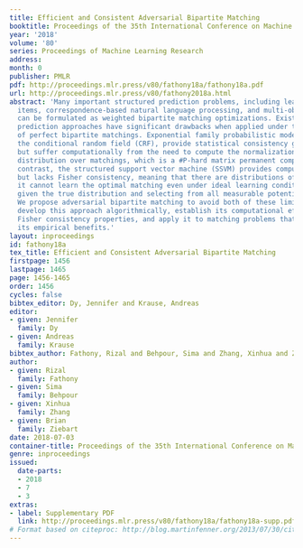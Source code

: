 ```yaml
---
title: Efficient and Consistent Adversarial Bipartite Matching
booktitle: Proceedings of the 35th International Conference on Machine Learning
year: '2018'
volume: '80'
series: Proceedings of Machine Learning Research
address: 
month: 0
publisher: PMLR
pdf: http://proceedings.mlr.press/v80/fathony18a/fathony18a.pdf
url: http://proceedings.mlr.press/v80/fathony2018a.html
abstract: 'Many important structured prediction problems, including learning to rank
  items, correspondence-based natural language processing, and multi-object tracking,
  can be formulated as weighted bipartite matching optimizations. Existing structured
  prediction approaches have significant drawbacks when applied under the constraints
  of perfect bipartite matchings. Exponential family probabilistic models, such as
  the conditional random field (CRF), provide statistical consistency guarantees,
  but suffer computationally from the need to compute the normalization term of its
  distribution over matchings, which is a #P-hard matrix permanent computation. In
  contrast, the structured support vector machine (SSVM) provides computational efficiency,
  but lacks Fisher consistency, meaning that there are distributions of data for which
  it cannot learn the optimal matching even under ideal learning conditions (i.e.,
  given the true distribution and selecting from all measurable potential functions).
  We propose adversarial bipartite matching to avoid both of these limitations. We
  develop this approach algorithmically, establish its computational efficiency and
  Fisher consistency properties, and apply it to matching problems that demonstrate
  its empirical benefits.'
layout: inproceedings
id: fathony18a
tex_title: Efficient and Consistent Adversarial Bipartite Matching
firstpage: 1456
lastpage: 1465
page: 1456-1465
order: 1456
cycles: false
bibtex_editor: Dy, Jennifer and Krause, Andreas
editor:
- given: Jennifer
  family: Dy
- given: Andreas
  family: Krause
bibtex_author: Fathony, Rizal and Behpour, Sima and Zhang, Xinhua and Ziebart, Brian
author:
- given: Rizal
  family: Fathony
- given: Sima
  family: Behpour
- given: Xinhua
  family: Zhang
- given: Brian
  family: Ziebart
date: 2018-07-03
container-title: Proceedings of the 35th International Conference on Machine Learning
genre: inproceedings
issued:
  date-parts:
  - 2018
  - 7
  - 3
extras:
- label: Supplementary PDF
  link: http://proceedings.mlr.press/v80/fathony18a/fathony18a-supp.pdf
# Format based on citeproc: http://blog.martinfenner.org/2013/07/30/citeproc-yaml-for-bibliographies/
---
```

